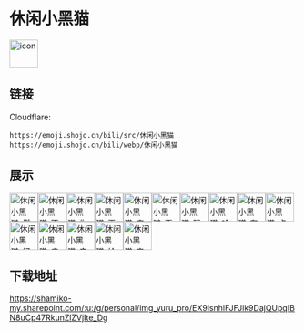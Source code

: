 # 休闲小黑猫
<img src="https://emoji.shojo.cn/bili/src/休闲小黑猫/icon.png" width="50" height="50" alt="icon">

## 链接
Cloudflare:
```
https://emoji.shojo.cn/bili/src/休闲小黑猫
https://emoji.shojo.cn/bili/webp/休闲小黑猫
```
## 展示
<img src="https://emoji.shojo.cn/bili/src/休闲小黑猫/休闲小黑猫-燃起来了.png" width="50" height="50" alt="休闲小黑猫-燃起来了"><img src="https://emoji.shojo.cn/bili/src/休闲小黑猫/休闲小黑猫-不想理你.png" width="50" height="50" alt="休闲小黑猫-不想理你"><img src="https://emoji.shojo.cn/bili/src/休闲小黑猫/休闲小黑猫-你币有了.png" width="50" height="50" alt="休闲小黑猫-你币有了"><img src="https://emoji.shojo.cn/bili/src/休闲小黑猫/休闲小黑猫-正在看书.png" width="50" height="50" alt="休闲小黑猫-正在看书"><img src="https://emoji.shojo.cn/bili/src/休闲小黑猫/休闲小黑猫-变狗魔法.png" width="50" height="50" alt="休闲小黑猫-变狗魔法"><img src="https://emoji.shojo.cn/bili/src/休闲小黑猫/休闲小黑猫-歪歪歪.png" width="50" height="50" alt="休闲小黑猫-歪歪歪"><img src="https://emoji.shojo.cn/bili/src/休闲小黑猫/休闲小黑猫-玩会儿游戏.png" width="50" height="50" alt="休闲小黑猫-玩会儿游戏"><img src="https://emoji.shojo.cn/bili/src/休闲小黑猫/休闲小黑猫-哈欠.png" width="50" height="50" alt="休闲小黑猫-哈欠"><img src="https://emoji.shojo.cn/bili/src/休闲小黑猫/休闲小黑猫-在画了.png" width="50" height="50" alt="休闲小黑猫-在画了"><img src="https://emoji.shojo.cn/bili/src/休闲小黑猫/休闲小黑猫-点个赞.png" width="50" height="50" alt="休闲小黑猫-点个赞"><img src="https://emoji.shojo.cn/bili/src/休闲小黑猫/休闲小黑猫-好晕.png" width="50" height="50" alt="休闲小黑猫-好晕"><img src="https://emoji.shojo.cn/bili/src/休闲小黑猫/休闲小黑猫-亲亲.png" width="50" height="50" alt="休闲小黑猫-亲亲"><img src="https://emoji.shojo.cn/bili/src/休闲小黑猫/休闲小黑猫-电量充足.png" width="50" height="50" alt="休闲小黑猫-电量充足"><img src="https://emoji.shojo.cn/bili/src/休闲小黑猫/休闲小黑猫-给你满分.png" width="50" height="50" alt="休闲小黑猫-给你满分"><img src="https://emoji.shojo.cn/bili/src/休闲小黑猫/休闲小黑猫-来根冰淇淋.png" width="50" height="50" alt="休闲小黑猫-来根冰淇淋">

## 下载地址

https://shamiko-my.sharepoint.com/:u:/g/personal/img_yuru_pro/EX9lsnhlFJFJlk9DajQUpqIBN8uCp47RkunZlZVjIte_Dg